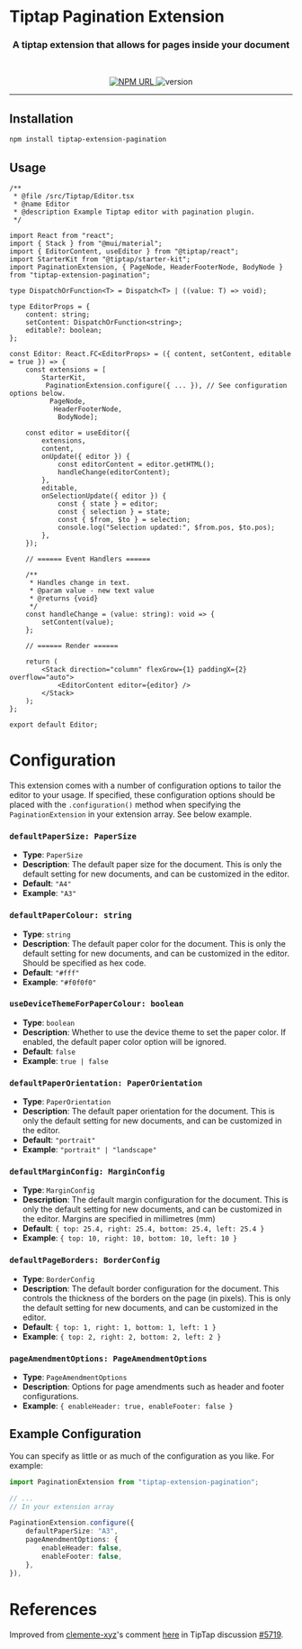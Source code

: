 # Tiptap Pagination Extension

<h3 align="center">
    A tiptap extension that allows for pages inside your document
</h3>

<br />

<p align="center">
  <a href="https://www.npmjs.com/package/tiptap-extension-pagination">
    <img
     alt="NPM URL"
     src="https://img.shields.io/badge/npm-tiptapExtensionpagination?logo=npm">
  </a>
  <img
     alt="version"
     src="https://img.shields.io/npm/v/tiptap-extension-pagination.svg">
</p>

---

## Installation

```bash
npm install tiptap-extension-pagination
```

## Usage

```tsx
/**
 * @file /src/Tiptap/Editor.tsx
 * @name Editor
 * @description Example Tiptap editor with pagination plugin.
 */

import React from "react";
import { Stack } from "@mui/material";
import { EditorContent, useEditor } from "@tiptap/react";
import StarterKit from "@tiptap/starter-kit";
import PaginationExtension, { PageNode, HeaderFooterNode, BodyNode } from "tiptap-extension-pagination";

type DispatchOrFunction<T> = Dispatch<T> | ((value: T) => void);

type EditorProps = {
    content: string;
    setContent: DispatchOrFunction<string>;
    editable?: boolean;
};

const Editor: React.FC<EditorProps> = ({ content, setContent, editable = true }) => {
    const extensions = [
        StarterKit,
         PaginationExtension.configure({ ... }), // See configuration options below.
          PageNode,
           HeaderFooterNode,
            BodyNode];

    const editor = useEditor({
        extensions,
        content,
        onUpdate({ editor }) {
            const editorContent = editor.getHTML();
            handleChange(editorContent);
        },
        editable,
        onSelectionUpdate({ editor }) {
            const { state } = editor;
            const { selection } = state;
            const { $from, $to } = selection;
            console.log("Selection updated:", $from.pos, $to.pos);
        },
    });

    // ====== Event Handlers ======

    /**
     * Handles change in text.
     * @param value - new text value
     * @returns {void}
     */
    const handleChange = (value: string): void => {
        setContent(value);
    };

    // ====== Render ======

    return (
        <Stack direction="column" flexGrow={1} paddingX={2} overflow="auto">
            <EditorContent editor={editor} />
        </Stack>
    );
};

export default Editor;
```

# Configuration

This extension comes with a number of configuration options to tailor the editor to your usage. If specified, these configuration options should be placed with the `.configuration()` method when specifying the `PaginationExtension` in your extension array. See below example.

### `defaultPaperSize: PaperSize`

-   **Type**: `PaperSize`
-   **Description**: The default paper size for the document. This is only the default setting for new documents, and can be customized in the editor.
-   **Default**: `"A4"`
-   **Example**: `"A3"`

### `defaultPaperColour: string`

-   **Type**: `string`
-   **Description**: The default paper color for the document. This is only the default setting for new documents, and can be customized in the editor. Should be specified as hex code.
-   **Default**: `"#fff"`
-   **Example**: `"#f0f0f0"`

### `useDeviceThemeForPaperColour: boolean`

-   **Type**: `boolean`
-   **Description**: Whether to use the device theme to set the paper color. If enabled, the default paper color option will be ignored.
-   **Default**: `false`
-   **Example**: `true | false`

### `defaultPaperOrientation: PaperOrientation`

-   **Type**: `PaperOrientation`
-   **Description**: The default paper orientation for the document. This is only the default setting for new documents, and can be customized in the editor.
-   **Default**: `"portrait"`
-   **Example**: `"portrait" | "landscape"`

### `defaultMarginConfig: MarginConfig`

-   **Type**: `MarginConfig`
-   **Description**: The default margin configuration for the document. This is only the default setting for new documents, and can be customized in the editor. Margins are specified in millimetres (mm)
-   **Default**: `{ top: 25.4, right: 25.4, bottom: 25.4, left: 25.4 }`
-   **Example**: `{ top: 10, right: 10, bottom: 10, left: 10 }`

### `defaultPageBorders: BorderConfig`

-   **Type**: `BorderConfig`
-   **Description**: The default border configuration for the document. This controls the thickness of the borders on the page (in pixels). This is only the default setting for new documents, and can be customized in the editor.
-   **Default**: `{ top: 1, right: 1, bottom: 1, left: 1 }`
-   **Example**: `{ top: 2, right: 2, bottom: 2, left: 2 }`

### `pageAmendmentOptions: PageAmendmentOptions`

-   **Type**: `PageAmendmentOptions`
-   **Description**: Options for page amendments such as header and footer configurations.
-   **Example**: `{ enableHeader: true, enableFooter: false }`

## Example Configuration

You can specify as little or as much of the configuration as you like. For example:

```ts
import PaginationExtension from "tiptap-extension-pagination";

// ...
// In your extension array

PaginationExtension.configure({
    defaultPaperSize: "A3",
    pageAmendmentOptions: {
        enableHeader: false,
        enableFooter: false,
    },
}),
```

# References

Improved from [clemente-xyz](https://github.com/clemente-xyz)'s comment [here](https://github.com/ueberdosis/tiptap/discussions/5719#discussioncomment-11352489) in TipTap discussion [#5719](https://github.com/ueberdosis/tiptap/discussions/5719).
